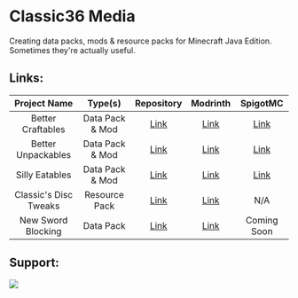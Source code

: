 # Classic36 Media

Creating data packs, mods & resource packs for Minecraft Java Edition. Sometimes they're actually useful.

## Links:

| Project Name | Type(s) | Repository | Modrinth | SpigotMC
| :--: | :--: | :--: | :--: | :--: |
Better Craftables | Data Pack & Mod | [Link](https://github.com/Classic36-Media/Better-Craftables) | [Link](https://modrinth.com/datapack/better-craftables) | [Link](https://www.spigotmc.org/resources/better-craftables.108728)
Better Unpackables | Data Pack & Mod | [Link](https://github.com/Classic36-Media/Better-Unpackables) | [Link](https://modrinth.com/datapack/better-unpackables) | [Link](https://www.spigotmc.org/resources/better-unpackables.120335)
Silly Eatables | Data Pack & Mod | [Link](https://github.com/Classic36-Media/Silly-Eatables) | [Link](https://modrinth.com/datapack/silly-eatables) | [Link](https://www.spigotmc.org/resources/silly-eatables.116362)
Classic's Disc Tweaks | Resource Pack | [Link](https://github.com/Classic36-Media/Classics-Disc-Tweaks) | [Link](https://modrinth.com/resourcepack/classics-disc-tweaks) | N/A
New Sword Blocking | Data Pack | [Link](https://github.com/Classic36-Media/New-Sword-Blocking) | [Link](https://modrinth.com/datapack/new-sword-blocking) | Coming Soon

## Support:
[![](https://img.shields.io/discord/1107084025442607206?label=Discord&style=for-the-badge&color=5865F2&logo=discord)](https://discord.gg/vZJSDjPcmu)
